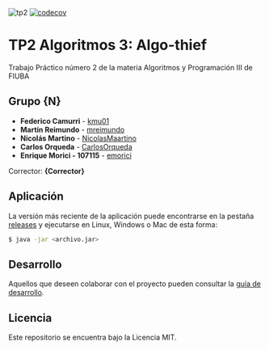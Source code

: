 ![tp2](https://github.com/kmu01/algo3_tp2/actions/workflows/build.yml/badge.svg) [![codecov](https://codecov.io/gh/kmu01/algo3_tp2/branch/master/graph/badge.svg)](https://codecov.io/gh/kmu01/algo3_tp2)

# TP2 Algoritmos 3: Algo-thief

Trabajo Práctico número 2 de la materia Algoritmos y Programación III de FIUBA

## Grupo {N}

* **Federico Camurri** - [kmu01](https://github.com/kmu01)
* **Martín Reimundo** - [mreimundo](https://github.com/mreimundo)
* **Nicolás Martino** - [NicolasMaartino](https://github.com/NicolasMaartino)
* **Carlos Orqueda** - [CarlosOrqueda](https://github.com/CarlosOrqueda)
* **Enrique Morici - 107115** - [emorici](https://github.com/EMorici)

Corrector: **{Corrector}**

## Aplicación

La versión más reciente de la aplicación puede encontrarse en la pestaña [releases](https://github.com/kmu01/algo3_tp2/releases/latest) y ejecutarse en Linux, Windows o Mac de esta forma:

```bash
$ java -jar <archivo.jar>
```

## Desarrollo

Aquellos que deseen colaborar con el proyecto pueden consultar la [guía de desarrollo](./docs/Desarrollo.md).

## Licencia

Este repositorio se encuentra bajo la Licencia MIT.
